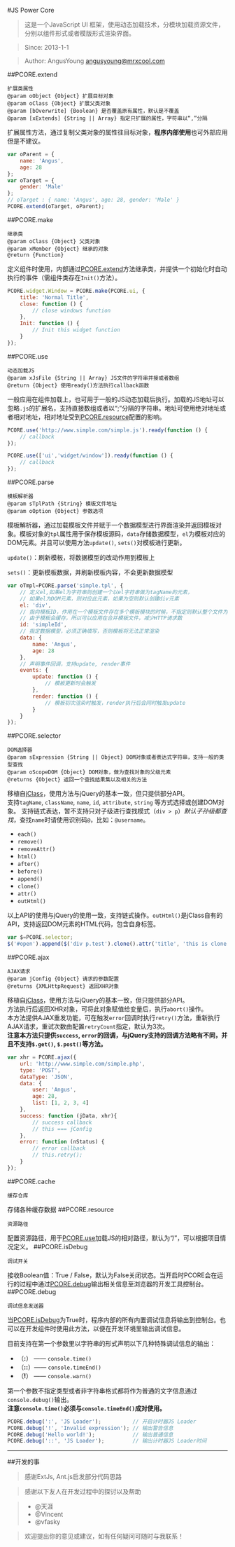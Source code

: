 #JS Power Core
> 这是一个JavaScript UI 框架，使用动态加载技术，分模块加载资源文件，分别以组件形式或者模版形式渲染界面。

> Since: 2013-1-1

> Author: AngusYoung <angusyoung@mrxcool.com>

##PCORE.extend

	扩展类属性
	@param oObject {Object} 扩展目标对象
	@param oClass {Object} 扩展父类对象
	@param [bOverwrite] {Boolean} 是否覆盖原有属性，默认是不覆盖
	@param [xExtends] {String || Array} 指定只扩展的属性，字符串以“,”分隔

扩展属性方法，通过复制父类对象的属性往目标对象，**程序内部使用**也可外部应用但是不建议。

```js
var oParent = {
	name: 'Angus',
	age: 28
};
var oTarget = {
	gender: 'Male'
};
// oTarget : { name: 'Angus', age: 28, gender: 'Male' }
PCORE.extend(oTarget, oParent);
```
##PCORE.make

	继承类
	@param oClass {Object} 父类对象
	@param xMember {Object} 继承的对象
	@return {Function}

定义组件时使用，内部通过[PCORE.extend](#pcoreextend)方法继承类，并提供一个初始化时自动执行的事件（需组件类存在`Init()`方法）。
```js
PCORE.widget.Window = PCORE.make(PCORE.ui, {
	title: 'Normal Title',
	close: function () {
		// close windows function
	},
	Init: function () {
		// Init this widget function
	}
});
```
##PCORE.use

	动态加载JS
	@param xJsFile {String || Array} JS文件的字符串并接或者数组
	@return {Object} 使用ready()方法执行callback函数

一般应用在组件加载上，也可用于一般的JS动态加载后执行。加载的JS地址可以忽略`.js`的扩展名，支持直接数组或者以“;”分隔的字符串。地址可使用绝对地址或者相对地址，相对地址受到[PCORE.resource](#pcoreresource)配置的影响。
```js
PCORE.use('http://www.simple.com/simple.js').ready(function () {
	// callback
});
```
```js
PCORE.use(['ui','widget/window']).ready(function () {
	// callback
});
```
##PCORE.parse

	模板解析器
	@param sTplPath {String} 模板文件地址
	@param oOption {Object} 参数选项

模板解析器，通过加载模板文件并赋于一个数据模型进行界面渲染并返回模板对象。模板对象的`tpl`属性用于保存模板源码，`data`存储数据模型，`el`为模板对应的DOM元素。并且可以使用方法`update()`, `sets()`对模板进行更新。

`update()`：刷新模板，将数据模型的改动作用到模板上

`sets()`：更新模板数据，并刷新模板内容，不会更新数据模型
```js
var oTmpl=PCORE.parse('simple.tpl', {
	// 定义el,如果el为字符串则创建一个以el字符串做为tagName的元素，
	// 如果el为DOM元素，则对应此元素，如果为空则默认创建div元素
	el: 'div',
	// 指向模板ID，作用在一个模板文件存在多个模板模块的时候，不指定则默认整个文件为一个模板
	// 由于模板会缓存，所以可以应用在合并模板文件，减少HTTP请求数
	id: 'simpleId',
	// 指定数据模型，必须正确填写，否则模板将无法正常渲染
	data: {
		name: 'Angus',
		age: 28
	},
	// 声明事件回调，支持update, render事件
	events: {
		update: function () {
			// 模板更新时会触发
		},
		render: function () {
			// 模板初次渲染时触发，render执行后会同时触发update
		}
	}
});
```
##PCORE.selector

	DOM选择器
	@param sExpression {String || Object} DOM对象或者表达式字符串，支持一般的类型查找
	@param oScopeDOM {Object} DOM对象，做为查找对象的父级元素
	@returns {Object} 返回一个查找结果集以及相关的方法

移植自[jClass](http://github.com/ay86/jClass)，使用方法与jQuery的基本一致，但只提供部分API。  
支持`tagName`, `className`, `name`, `id`, `attribute`, `string` 等方式选择或创建DOM对象。   支持链式表达，暂不支持只对子级进行查找模式（`div > p`）*默认子孙级都查找*，查找`name`时请使用识别码`@`，比如：`@username`。

- `each()`
- `remove()`
- `removeAttr()`
- `html()`
- `after()`
- `before()`
- `append()`
- `clone()`
- `attr()`
- `outHtml()`

以上API的使用与jQuery的使用一致，支持链式操作。`outHtml()`是jClass自有的API，支持返回DOM元素的HTML代码，包含自身标签。
```js
var $=PCORE.selector;
$('#open').append($('div p.test').clone().attr('title', 'this is clone.'));
```
##PCORE.ajax

	AJAX请求
	@param jConfig {Object} 请求的参数配置
	@returns {XMLHttpRequest} 返回XHR对象

移植自[jClass](http://github.com/ay86/jClass)，使用方法与jQuery的基本一致，但只提供部分API。  
方法执行后返回XHR对象，可将此对象赋值给变量后，执行`abort()`操作。  
本方法提供AJAX重发功能，可在触发`error`回调时执行`retry()`方法，重新执行AJAX请求，重试次数由配置`retryCount`指定，默认为3次。  
**注意本方法只提供`success`, `error`的回调，与jQuery支持的回调方法略有不同，并且不支持`$.get()`, `$.post()`等方法。**
```js
var xhr = PCORE.ajax({
	url: 'http://www.simple.com/simple.php',
	type: 'POST',
	dataType: 'JSON',
	data: {
		user: 'Angus',
		age: 28,
		list: [1, 2, 3, 4]
	},
	success: function (jData, xhr){
		// success callback
		// this === jConfig
	},
	error: function (nStatus) {
		// error callback
		// this.retry();
	}
});
```
##PCORE.cache

	缓存仓库
存储各种缓存数据
##PCORE.resource

	资源路径
配置资源路径，用于[PCORE.use](#pcoreuse)加载JS的相对路径，默认为“/”，可以根据项目情况定义。
##PCORE.isDebug

	调试开关
接收Boolean值：True / False，默认为False关闭状态。当开启时PCORE会在运行的过程中通过[PCORE.debug](#pcoredebug)输出相关信息至浏览器的开发工具控制台。
##PCORE.debug

	调试信息发送器
当[PCORE.isDebug](#pcoreisdebug)为True时，程序内部的所有内置调试信息将输出到控制台。也可以在开发组件时使用此方法，以便在开发环境里输出调试信息。

目前支持在第一个参数里以字符串的形式声明以下几种特殊调试信息的输出：
+ （**:**） —— `console.time()`
+ （**::**）—— `console.timeEnd()`
+ （**!**） —— `console.warn()`

第一个参数不指定类型或者非字符串格式都将作为普通的文字信息通过`console.debug()`输出。  
**注意`console.time()`必须与`console.timeEnd()`成对使用。**
```js
PCORE.debug(':', 'JS Loader');          // 开启计时器JS Loader
PCORE.debug('!', 'Invalid expression'); // 输出警告信息
PCORE.debug('Hello world!');            // 输出普通信息
PCORE.debug('::', 'JS Loader');         // 输出计时器JS Loader时间
```
***
##开发的事
> 感谢ExtJs, Ant.js启发部分代码思路

> 感谢以下友人在开发过程中的探讨以及帮助

> * @天涯
> * @Vincent
> * @vfasky

> 欢迎提出你的意见或建议，如有任何疑问可随时与我联系！
